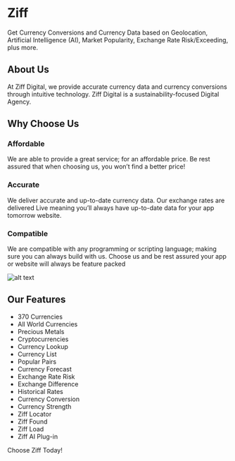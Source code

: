 # Ziff
Get Currency Conversions and Currency Data based on Geolocation, Artificial Intelligence (AI), Market Popularity, Exchange Rate Risk/Exceeding, plus more.

## About Us
At Ziff Digital, we provide accurate currency data and currency conversions through intuitive technology. Ziff Digital is a sustainability-focused Digital Agency.

## Why Choose Us
### Affordable
We are able to provide a great service; for an affordable price. Be rest assured that when choosing us, you won’t find a better price!

### Accurate
We deliver accurate and up-to-date currency data. Our exchange rates are delivered Live meaning you’ll always have up-to-date data for your app tomorrow website.

### Compatible
We are compatible with any programming or scripting language; making sure you can always build with us. Choose us and be rest assured your app or website will always be feature packed

![alt text](https://ziff.digital/wp-content/uploads/2024/05/ziff-digital-gif-5.gif)

## Our Features
* 370 Currencies
* All World Currencies
* Precious Metals
* Cryptocurrencies
* Currency Lookup
* Currency List
* Popular Pairs
* Currency Forecast
* Exchange Rate Risk
* Exchange Difference
* Historical Rates
* Currency Conversion
* Currency Strength
* Ziff Locator
* Ziff Found
* Ziff Load
* Ziff AI Plug-in

Choose Ziff Today!
